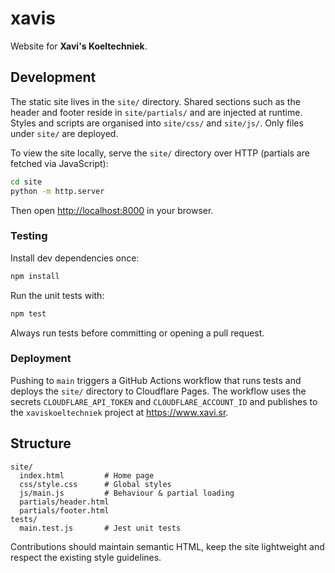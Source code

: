 # xavis

Website for **Xavi's Koeltechniek**.

## Development

The static site lives in the `site/` directory. Shared sections such as the header and footer reside in `site/partials/` and are injected at runtime. Styles and scripts are organised into `site/css/` and `site/js/`. Only files under `site/` are deployed.

To view the site locally, serve the `site/` directory over HTTP (partials are fetched via JavaScript):

```bash
cd site
python -m http.server
```

Then open <http://localhost:8000> in your browser.

### Testing

Install dev dependencies once:

```bash
npm install
```

Run the unit tests with:

```bash
npm test
```

Always run tests before committing or opening a pull request.

### Deployment

Pushing to `main` triggers a GitHub Actions workflow that runs tests and deploys the `site/` directory to Cloudflare Pages. The workflow uses the secrets `CLOUDFLARE_API_TOKEN` and `CLOUDFLARE_ACCOUNT_ID` and publishes to the `xaviskoeltechniek` project at <https://www.xavi.sr>.

## Structure

```
site/
  index.html         # Home page
  css/style.css      # Global styles
  js/main.js         # Behaviour & partial loading
  partials/header.html
  partials/footer.html
tests/
  main.test.js       # Jest unit tests
```

Contributions should maintain semantic HTML, keep the site lightweight and respect the existing style guidelines.
